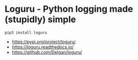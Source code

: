 # Loguru - Python logging made (stupidly) simple

```shell
pip3 install loguru
```


- https://pypi.org/project/loguru/
- https://loguru.readthedocs.io/
- https://github.com/Delgan/loguru/
